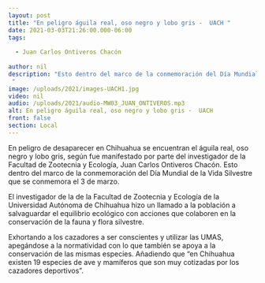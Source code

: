 ```yaml
---
layout: post
title: "En peligro águila real, oso negro y lobo gris -  UACH "
date: 2021-03-03T21:26:00.000-06:00
tags:
  
  - Juan Carlos Ontiveros Chacón
  
author: nil
description: "Esto dentro del marco de la conmemoración del Día Mundial de la Vida Silvestre que se conmemora el 3 de marzo. "
image: /uploads/2021/images-UACH1.jpg
video: nil
audio: /uploads/2021/audio-MW03_JUAN_ONTIVEROS.mp3
alt: En peligro águila real, oso negro y lobo gris -  UACH 
front: false
section: Local
---
```


En peligro de desaparecer en Chihuahua se encuentran el águila real, oso negro y lobo gris, según fue manifestado por parte del investigador de la Facultad de Zootecnia y Ecología, Juan Carlos Ontiveros Chacón. Esto dentro del marco de la conmemoración del Día Mundial de la Vida Silvestre que se conmemora el 3 de marzo.

El investigador de la de la Facultad de Zootecnia y Ecología de la Universidad Autónoma de Chihuahua hizo un llamado a la población a salvaguardar el equilibrio ecológico con acciones que colaboren en la conservación de la fauna y flora silvestre.

Exhortando a los cazadores a ser conscientes y utilizar las UMAS, apegándose a la normatividad con lo que también se apoya a la conservación de las mismas especies. Añadiendo que “en Chihuahua existen 19 especies de ave y mamíferos que son muy cotizadas por los cazadores deportivos”.